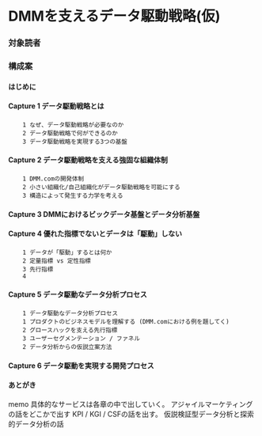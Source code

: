 # DMMを支えるデータ駆動戦略(仮)

### 対象読者

### 構成案

#### はじめに

#### Capture 1 データ駆動戦略とは
        1 なぜ、データ駆動戦略が必要なのか
        2 データ駆動戦略で何ができるのか
        3 データ駆動戦略を実現する3つの基盤
        
#### Capture 2 データ駆動戦略を支える強固な組織体制
        1 DMM.comの開発体制
        2 小さい組織化/自己組織化がデータ駆動戦略を可能にする
        3 構造によって発生する力学を考える
        
#### Capture 3 DMMにおけるビックデータ基盤とデータ分析基盤
        
#### Capture 4 優れた指標でないとデータは「駆動」しない
        1 データが「駆動」するとは何か
        2 定量指標 vs 定性指標
        3 先行指標
        4 
        
#### Capture 5 データ駆動なデータ分析プロセス
        1 データ駆動なデータ分析プロセス
        1 プロダクトのビジネスモデルを理解する (DMM.comにおける例を題してく)
        2 グロースハックを支える先行指標
        3 ユーザーセグメンテーション / ファネル
        2 データ分析からの仮説立案方法
        
#### Capture 6 データ駆動を実現する開発プロセス
        
####  あとがき

memo
具体的なサービスは各章の中で出していく。
アジャイルマーケティングの話をどこかで出す
KPI / KGI / CSFの話を出す。
仮説検証型データ分析と探索的データ分析の話
       
      
